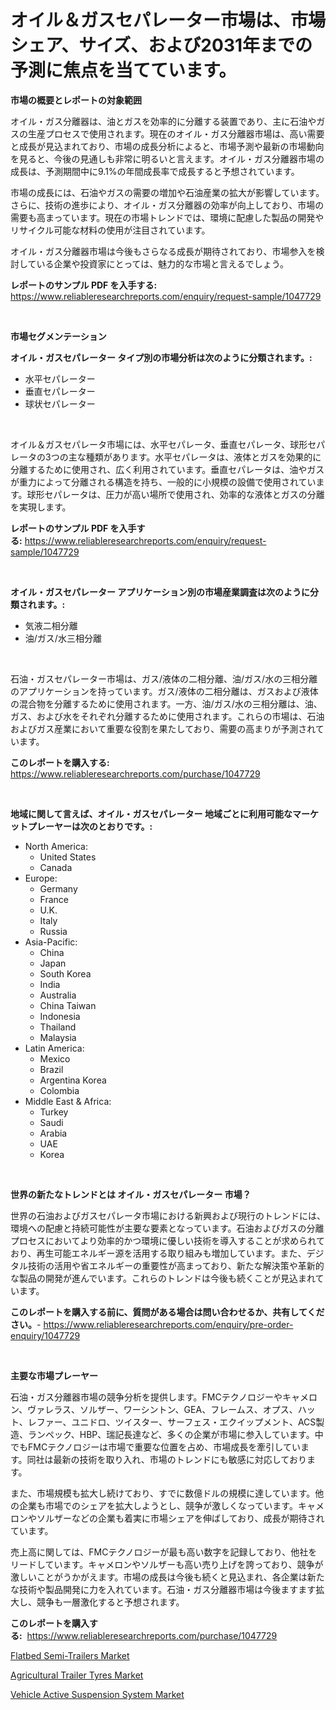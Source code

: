 <p><h1>オイル＆ガスセパレーター市場は、市場シェア、サイズ、および2031年までの予測に焦点を当てています。</h1></p><p><strong>市場の概要とレポートの対象範囲</strong></p>
<p><p>オイル・ガス分離器は、油とガスを効率的に分離する装置であり、主に石油やガスの生産プロセスで使用されます。現在のオイル・ガス分離器市場は、高い需要と成長が見込まれており、市場の成長分析によると、市場予測や最新の市場動向を見ると、今後の見通しも非常に明るいと言えます。オイル・ガス分離器市場の成長は、予測期間中に9.1%の年間成長率で成長すると予想されています。</p><p>市場の成長には、石油やガスの需要の増加や石油産業の拡大が影響しています。さらに、技術の進歩により、オイル・ガス分離器の効率が向上しており、市場の需要も高まっています。現在の市場トレンドでは、環境に配慮した製品の開発やリサイクル可能な材料の使用が注目されています。</p><p>オイル・ガス分離器市場は今後もさらなる成長が期待されており、市場参入を検討している企業や投資家にとっては、魅力的な市場と言えるでしょう。</p></p>
<p><strong>レポートのサンプル PDF を入手する:</strong> <a href="https://www.reliableresearchreports.com/enquiry/request-sample/1047729">https://www.reliableresearchreports.com/enquiry/request-sample/1047729</a></p>
<p>&nbsp;</p>
<p><strong>市場セグメンテーション</strong></p>
<p><strong>オイル・ガスセパレーター タイプ別の市場分析は次のように分類されます。:</strong></p>
<p><ul><li>水平セパレーター</li><li>垂直セパレーター</li><li>球状セパレーター</li></ul></p>
<p>&nbsp;</p>
<p><p>オイル＆ガスセパレータ市場には、水平セパレータ、垂直セパレータ、球形セパレータの3つの主な種類があります。水平セパレータは、液体とガスを効果的に分離するために使用され、広く利用されています。垂直セパレータは、油やガスが重力によって分離される構造を持ち、一般的に小規模の設備で使用されています。球形セパレータは、圧力が高い場所で使用され、効率的な液体とガスの分離を実現します。</p></p>
<p><strong>レポートのサンプル PDF を入手する:</strong>&nbsp;<a href="https://www.reliableresearchreports.com/enquiry/request-sample/1047729">https://www.reliableresearchreports.com/enquiry/request-sample/1047729</a></p>
<p>&nbsp;</p>
<p><strong> オイル・ガスセパレーター アプリケーション別の市場産業調査は次のように分類されます。:</strong></p>
<p><ul><li>気液二相分離</li><li>油/ガス/水三相分離</li></ul></p>
<p>&nbsp;</p>
<p><p>石油・ガスセパレーター市場は、ガス/液体の二相分離、油/ガス/水の三相分離のアプリケーションを持っています。ガス/液体の二相分離は、ガスおよび液体の混合物を分離するために使用されます。一方、油/ガス/水の三相分離は、油、ガス、および水をそれぞれ分離するために使用されます。これらの市場は、石油およびガス産業において重要な役割を果たしており、需要の高まりが予測されています。</p></p>
<p><strong>このレポートを購入する:</strong>&nbsp; <a href="https://www.reliableresearchreports.com/purchase/1047729">https://www.reliableresearchreports.com/purchase/1047729</a></p>
<p>&nbsp;</p>
<p><strong>地域に関して言えば、オイル・ガスセパレーター 地域ごとに利用可能なマーケットプレーヤーは次のとおりです。:</strong></p>
<p><ul>
    <li>
        North America:
        <ul>
            <li>United States</li>
            <li>Canada</li>
        </ul>
    </li>
    <li>
        Europe:
        <ul>
            <li>Germany</li>
            <li>France</li>
            <li>U.K.</li>
            <li>Italy</li>
            <li>Russia</li>
        </ul>
    </li>
    <li>
        Asia-Pacific:
        <ul>
            <li>China</li>
            <li>Japan</li>
            <li>South Korea</li>
            <li>India</li>
            <li>Australia</li>
            <li>China Taiwan</li>
            <li>Indonesia</li>
            <li>Thailand</li>
            <li>Malaysia</li>
        </ul>
    </li>
    <li>
        Latin America:
        <ul>
            <li>Mexico</li>
            <li>Brazil</li>
            <li>Argentina Korea</li>
            <li>Colombia</li>
        </ul>
    </li>
    <li>
        Middle East & Africa:
        <ul>
            <li>Turkey</li>
            <li>Saudi</li>
            <li>Arabia</li>
            <li>UAE</li>
            <li>Korea</li>
        </ul>
    </li>
    </ul></p>
<p>&nbsp;</p>
<p><strong>世界の新たなトレンドとは オイル・ガスセパレーター 市場？</strong></p>
<p><p>世界の石油およびガスセパレータ市場における新興および現行のトレンドには、環境への配慮と持続可能性が主要な要素となっています。石油およびガスの分離プロセスにおいてより効率的かつ環境に優しい技術を導入することが求められており、再生可能エネルギー源を活用する取り組みも増加しています。また、デジタル技術の活用や省エネルギーの重要性が高まっており、新たな解決策や革新的な製品の開発が進んでいます。これらのトレンドは今後も続くことが見込まれています。</p></p>
<p><strong>このレポートを購入する前に、質問がある場合は問い合わせるか、共有してください。</strong>- <a href="https://www.reliableresearchreports.com/enquiry/pre-order-enquiry/1047729">https://www.reliableresearchreports.com/enquiry/pre-order-enquiry/1047729</a></p>
<p>&nbsp;</p>
<p><strong>主要な市場プレーヤー</strong></p>
<p><p>石油・ガス分離器市場の競争分析を提供します。FMCテクノロジーやキャメロン、ヴァレラス、ソルザー、ワーシントン、GEA、フレームス、オプス、ハット、レファー、ユニドロ、ツイスター、サーフェス・エクイップメント、ACS製造、ランペック、HBP、瑞記長達など、多くの企業が市場に参入しています。中でもFMCテクノロジーは市場で重要な位置を占め、市場成長を牽引しています。同社は最新の技術を取り入れ、市場のトレンドにも敏感に対応しております。</p><p>また、市場規模も拡大し続けており、すでに数億ドルの規模に達しています。他の企業も市場でのシェアを拡大しようとし、競争が激しくなっています。キャメロンやソルザーなどの企業も着実に市場シェアを伸ばしており、成長が期待されています。</p><p>売上高に関しては、FMCテクノロジーが最も高い数字を記録しており、他社をリードしています。キャメロンやソルザーも高い売り上げを誇っており、競争が激しいことがうかがえます。市場の成長は今後も続くと見込まれ、各企業は新たな技術や製品開発に力を入れています。石油・ガス分離器市場は今後ますます拡大し、競争も一層激化すると予想されます。</p></p>
<p><strong>このレポートを購入する:</strong>&nbsp;&nbsp;<a href="https://www.reliableresearchreports.com/purchase/1047729">https://www.reliableresearchreports.com/purchase/1047729</a></p>
<p><p><a href="https://github.com/wusalecollins540tpqoz/Market-Research-Report-List-1/blob/main/flatbed-semi-trailers-market.md">Flatbed Semi-Trailers Market</a></p><p><a href="https://view.publitas.com/reportprime-1/insights-into-agricultural-trailer-tyres-market-size-analysing-market-share-trends-and-growth-from-2023-to-2030/">Agricultural Trailer Tyres Market</a></p><p><a href="https://github.com/kathiaseamanalvaradovlprc2h/Market-Research-Report-List-1/blob/main/vehicle-active-suspension-system-market.md">Vehicle Active Suspension System Market</a></p></p>